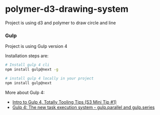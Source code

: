 # polymer-d3-drawing-system
Project is using d3 and polymer to draw circle and line

### Gulp

Project is using Gulp version 4

Installation steps are: 

```bash
# Install gulp 4 cli
npm install gulp@next -g

# install gulp 4 locally in your project
npm install gulp@next
```

More about Gulp 4: 
- [Intro to Gulp 4, Totally Tooling Tips (S3 Mini Tip #1)](https://www.youtube.com/watch?v=N42LQ2dLoA8&feature=youtu.be)
- [Gulp 4: The new task execution system - gulp.parallel and gulp.series](https://fettblog.eu/gulp-4-parallel-and-series)
